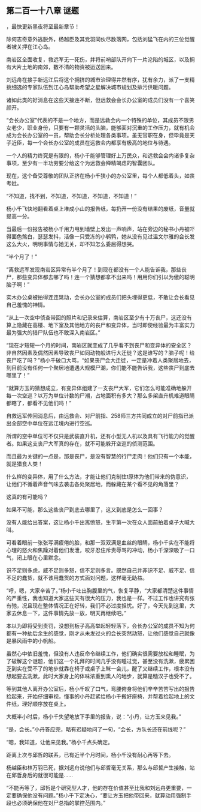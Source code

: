 ## 第二百一十八章 谜题
，最快更新黑夜将至最新章节！

除何志奇意外逃脱外，杨越臣及其党羽同伙尽数落网，包括刘猛飞在内的三位觉醒者被关押在江心岛。

南岩区全面收复，救远军无一死伤，并将前哨部队开向下一片沦陷的城区，以及拥有大片土地的南郊，数不清的物资被运送回来。

刘远舟在接手新远江后将这个拥挤的城市治理得井然有序，犹有余力，派了一支精挑细选的专家队伍到江心岛帮助希望之星解决城市规划及排污供暖问题。

诸如此类的好消息在这些天接连不断，但远救会会长办公室的成员们没有一个喜笑颜开。

“会长办公室”代表的不是一个地方，而是远救会内一个特殊的单位，其成员不限男女老少，职业身份，只要有一颗灵活的头脑，能够面对沉重的工作压力，就有机会成为会长办公室的一员，帮助会长分析处理各类事项。虽无官职在身，但毕竟是天子近臣，每一个会长办公室的成员在远救会内都享有极高的地位与待遇。

一个人的精力终究是有限的，杨小千能够管理好上万民众，和远救会会内诸多复杂事项，至少有一半功劳要分给这个为远救会殚精竭虑的智囊团队。

现在，这个备受尊敬的团队正挤在杨小千狭小的办公室里，每个人都低着头，如丧考妣。

“不知道，找不到，不知道，不知道，不知道，不知道！”

杨小千飞快地翻看着桌上堆成小山的报告纸，每扔开一份没有结果的废纸，音量就提高一分。

当最后一份报告被杨小千用力甩到墙壁上发出一声响声，站在旁边的秘书小丹被吓得面色煞白，瑟瑟发抖，活像一只受冻的小鹌鹑，她从没有见过温文尔雅的会长发这么大火，明明事情与她无关，却不知怎么委屈得想哭。

“半个月了！”

“离救远军发现南岩区异常有半个月了！到现在都没有一个人能告诉我，那些丧尸，那些变异体都去哪了吗！连一个猜想都拿不出来吗！用用你们引以为傲的聪明脑子啊！”

实木办公桌被拍得连连晃动，会长办公室的成员们把头埋得更低，不敢让会长看见自己羞愧的神情。

“从上一次空中侦查带回的照片和记录来估算，南岩区至少有十万丧尸，这还没有算上隐藏在高楼、地下室及其他地方的丧尸和变异体，当时即使经验最为丰富实力最为强大的猎尸队伍也不敢深入南岩区。”

“现在才短短一个月的时间，南岩区就变成了几乎看不到丧尸和变异体的安全区？非自然因素及偶然因素导致丧尸如同动物般进行大迁徙？这是谁写的？脑子呢！给丧尸吃了吗？”杨小千破口大骂，“如果丧尸会大迁徙，一定是冲着人类聚居地去，到目前没有任何一个聚居地遭遇大规模尸潮，你们能不能告诉我，这些丧尸到底去哪里了！”

“就算方玉的猜想成立，有变异体组建了一支丧尸大军，它们怎么可能准确地躲开每一次空巡？以万为单位计数的尸潮，占地面积有多大？那么多架直升机难道眼睛都瞎了，都看不见他们吗！”

自救远军传回消息后，由远救会、对尸前指、258师三方共同成立的对尸前指已派出全部空中单位在远江境内进行空巡。

所谓的空中单位可不仅只是武装直升机，还有小型无人机以及具有飞行能力的觉醒者。如果这支丧尸大军真的存在，就不可能躲开空巡的侦测范围。

而且最为关键的一点是，那是丧尸，是没有智慧的行尸走肉！他们只有一个本能，就是猎食人类！

什么样的变异体，用了什么方法，才能让他们克制住t原体为他们带来的伪意识，让他们不循着声音气味去袭击各处聚居地，而躲藏在某个看不见的角落里？

这真的有可能吗？

如果不可能，那么这些丧尸到底去哪里了，这又到底是怎么一回事？

没有人能给出答案，这让杨小千出离愤怒，生平第一次在众人面前拍着桌子大喊大叫。

可看着眼前一张张写满疲倦的脸，和那一双双满是血丝的眼睛，杨小千实在不能将心理的怒火和焦躁对着他们发泄，咬牙忍住斥责辱骂的冲动，杨小千深深吸了一口气，闭上眼在心里默念。

识不足则多虑，威不足则多怒，信不足则多言。既然自己并非识不足、威不足、信不足的蠢货，就不该用蠢货的方式面对问题，这样毫无助益。

“呼，嗯，大家辛苦了。”杨小千吐出胸腹里的气，恢复平静，“大家都清楚这件事情的严重性，我也知道大家这些天有很大的压力，我也是一样。不过工作也讲究有张有弛，况且现在整体情况正在好转，我们不必过度担忧。好了，今天先到这里，大家去休息一下，这件事情先放一放，明天再继续吧。”

本以为即将受到责罚，没想到板子高高举起轻轻落下，会长办公室的成员不知为何都有一种劫后余生的感觉，刚才从未发过火的会长突然动怒，让他们感觉自己就像是暴风雨中的小帆船。

虽然心中依旧羞愧，但没有人违反命令继续工作，他们确实很需要放松和睡眠，为了破解这个谜题，他们这一个礼拜的时间几乎没有睡过觉，甚至没有洗漱，疲累困乏到实在受不了的地步就靠在椅子或桌子上眯一会儿，醒了又继续工作，根本没有想起要去洗漱，此时大家身上的体味浓重到熏人的地步，就算是糙汉子也受不了。

等到其他人离开办公室后，杨小千叹了口气，弯腰俯身将他们辛辛苦苦写出的报告捡起来，开始仔细审视，懂事的小丹赶紧给杨小千搬好座椅，并帮着捡起地上的文件纸，理好顺序放在桌上。

大概半小时后，杨小千失望地放下手里的报告，说：“小丹，让方玉来见我。”

“是，会长。”小丹答应完，略有迟疑地问了一句，“会长，方队长还在前线呢？”

“嗯，我知道，让他来见我。”杨小千点头确定。

距离上次与邱哲的联系，已有近半个月时间，杨小千没有耐心再等下去。

杨越臣和林万羽已死，据刘远舟说他们与邱哲毫无关系，那么与邱哲产生接触，站在邱哲身后的就很可能是……

“不能再等了，邱哲是个研究型人才，他的存在价值甚至比我和刘远舟更重要，一定要确保他没有问题。”杨小千下定决心，“要让方玉把他带回来，就算动用强制手段也必须确保他在对尸总指的掌控范围内。”

